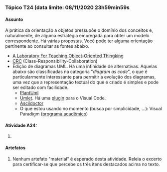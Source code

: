 ### Tópico T24 (data limite: **08/11/2020 23h59min59s**

#### Assunto

A prática da orientação a objetos pressupõe o domínio dos conceitos e, naturalmente,
de alguma estratégia empregada para obter um modelo correspondente. Há várias propostas. Você 
pode ter alguma orientação pertinente ao consultar as fontes abaixo. 
- [A Laboratory For Teaching Object-Oriented Thingking](http://c2.com/doc/oopsla89/paper.html)
- [CRC](https://en.wikipedia.org/wiki/Class-responsibility-collaboration_card) (Class-Responsibility-Collaboration)
- Edição de diagramas UML. Há uma infinidade de alternativas. Aquelas abaixo são classificadas na categoria
"_diagram as code_", o que é particularmente interessante para permitir a evolução dos diagramas, uma vez que a 
representação textual do que é criado é simples e pode ser editado com facilidade. 
  - [PlantUml](https://plantuml.com/class-diagram)
  - [Umlet](https://www.umlet.com/). Há uma [plugin](https://marketplace.visualstudio.com/items?itemName=TheUMLetTeam.umlet) para o Visual Code.
  - [Asciidoctor](https://asciidoctor.org/docs/asciidoctor-diagram/)
  - O que estou usando no momento (busca por simplicidade, ...): Visual Paradigm ([programa acadêmico](https://online.visual-paradigm.com/diagrams/partner/academic/))



#### Atividade A24:

1. 

#### Artefatos

1. Nenhum artefato "material" é esperado desta atividade. Releia o excerto
para certificar-se que percebe os três itens destacados acima no texto. 
